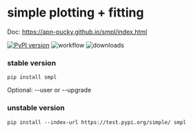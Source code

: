 # simple plotting + fitting
Doc: https://apn-pucky.github.io/smpl/index.html

[![PyPI version](https://badge.fury.io/py/smpl.svg)](https://badge.fury.io/py/smpl)
![workflow](https://github.com/APN-Pucky/smpl/actions/workflows/stable.yml/badge.svg)
![downloads](https://img.shields.io/pypi/dm/smpl.svg)

### stable version
```
pip install smpl
```
Optional: --user or --upgrade

### unstable version
```
pip install --index-url https://test.pypi.org/simple/ smpl
```
